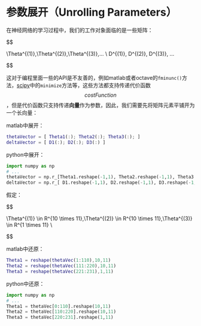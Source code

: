 参数展开（Unrolling Parameters）
==========

在神经网络的学习过程中，我们的工作对象面临的是一些矩阵：

$$

\Theta^{(1)},\Theta^{(2)},\Theta^{(3)},... \\
D^{(1)}, D^{(2)}, D^{(3)}, ...

$$

这对于编程里面一些的API是不友善的，例如matlab或者octave的`fminunc()`方法，[scipy](https://www.scipy.org/)中的`minimize`方法等，这些方法都支持传递代价函数$$costFunction$$，但是代价函数只支持传递**向量**作为参数，因此，我们需要先将矩阵元素平铺开为一个长向量：

matlab中展开：

```matlab
thetaVector = [ Theta1(:); Theta2(:); Theta3(:); ]
deltaVector = [ D1(:); D2(:); D3(:) ]
```

python中展开：

```py
import numpy as np
# ...
thetaVector = np.r_[Theta1.reshape(-1,1), Theta2.reshape(-1,1), Theta3.reshape(-1,1)]
deltaVector = np.r_[ D1.reshape(-1,1), D2.reshape(-1,1), D3.reshape(-1,1) ]
```

假定：

$$

\Theta^{(1)} \in R^{10 \times 11},\Theta^{(2)} \in R^{10 \times 11},\Theta^{(3)} \in R^{1 \times 11} \\

$$

matlab中还原：

```matlab
Theta1 = reshape(thetaVec(1:110),10,11)
Theta2 = reshape(thetaVec(111:220),10,11)
Theta3 = reshape(thetaVec(221:231),1,11)
```

python中还原：

```py
import numpy as np
# ...
Theta1 = thetaVec[0:110].reshape(10,11)
Theta2 = thetaVec[110:220].reshape(10,11)
Theta3 = thetaVec[220:231].reshape(1,11)
```
